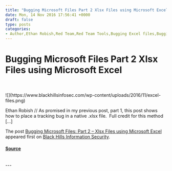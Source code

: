 ```yaml
---
title: "Bugging Microsoft Files Part 2 Xlsx Files using Microsoft Excel"
date: Mon, 14 Nov 2016 17:56:41 +0000
draft: false
type: posts
categories: 
- Author,Ethan Robish,Red Team,Red Team Tools,Bugging Excel files,Bugging xlsx files,Colin Edwards,Excel,Microsoft Excel,microsoft office
---
```

# Bugging Microsoft Files Part 2 Xlsx Files using Microsoft Excel

<br/>

<br/>
![](https://www.blackhillsinfosec.com/wp-content/uploads/2016/11/excel-files.png)

Ethan Robish // As promised in my previous post, part 1, this post shows how to place a tracking bug in a native .xlsx file.  Full credit for this method \[…\]

The post [Bugging Microsoft Files: Part 2 – Xlsx Files using Microsoft Excel](https://www.blackhillsinfosec.com/bugging-microsoft-files-part-2-xlsx-files-using-microsoft-excel/) appeared first on [Black Hills Information Security](https://www.blackhillsinfosec.com).

#### [Source](https://www.blackhillsinfosec.com/bugging-microsoft-files-part-2-xlsx-files-using-microsoft-excel/)

<br/>
---
